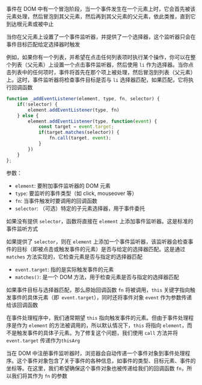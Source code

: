 事件在 DOM 中有一个冒泡阶段，当一个事件发生在一个元素上时，它会首先被该元素处理，然后冒泡到其父元素，然后再到其父元素的父元素，依此类推，直到它到达根元素或被中止

当你在父元素上设置了一个事件监听器，并提供了一个选择器，这个监听器只会在事件目标匹配给定选择器时触发

例如，如果你有一个列表，并希望在点击任何列表项时执行某个操作，你可以在整个列表（父元素）上设置一个点击事件监听器，然后使用 `li` 作为选择器。当你点击列表中的任何项时，事件将首先在那个项上被处理，然后冒泡到列表（父元素）上。这时，事件监听器将检查事件目标是否与 `li` 选择器匹配，如果匹配，它将执行回调函数

```JavaScript
function _addEventListener(element, type, fn, selector) {
    if(!selector) {
        element.addEventListener(type, fn)
    } else {
        element.addEventListener(type, function(event) {
            const target = event.target;
            if(target.matches(selector)) {
                fn.call(target, event);
            }
        })
    }
};
```

参数：

- `element`: 要附加事件监听器的 DOM 元素
- `type`: 要监听的事件类型（如 click, mouseover 等）
- `fn`: 当事件触发时要调用的回调函数
- `selector`: （可选）特定的子元素选择器，用于事件委托

如果没有提供 `selector`，函数将直接在 `element` 上添加事件监听器。这是标准的事件监听方式

如果提供了 `selector`，则在 `element` 上添加一个事件监听器，该监听器会检查事件的目标（即被点击或触发事件的元素）是否与给定的选择器匹配。这是通过 `matches` 方法实现的，它检查元素是否与指定的选择器匹配

- `event.target`: 指的是实际触发事件的元素
- `matches()`: 是一个 DOM 方法，用于检查元素是否与指定的选择器匹配

如果事件目标与选择器匹配，那么原始回调函数 `fn` 将被调用，`this` 关键字指向触发事件的具体元素（即` event.target`），同时还将事件对象 `event` 作为参数传递给该回调函数

在事件处理程序中，我们通常期望 `this` 指向触发事件的元素。但由于事件处理程序是作为 `element` 的方法被调用的，所以默认情况下，`this` 将指向 `element`，而不是触发事件的具体子元素。为了修复这个问题，我们使用 `call` 方法并将`event.target` 传递作为`thisArg`

当在 DOM 中注册事件监听器时，浏览器会自动传递一个事件对象到事件处理程序。这个事件对象包含了关于事件的各种信息，如事件的类型、目标元素、事件的坐标等。在这里，我们希望确保这个事件对象也被传递给我们的回调函数 `fn`，所以我们将其作为 `fn` 的参数


